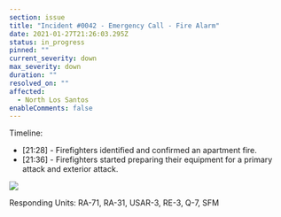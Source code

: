 ```yaml
---
section: issue
title: "Incident #0042 - Emergency Call - Fire Alarm"
date: 2021-01-27T21:26:03.295Z
status: in_progress
pinned: ""
current_severity: down
max_severity: down
duration: ""
resolved_on: ""
affected:
  - North Los Santos
enableComments: false
---
```

Timeline:

* \[21:28] - Firefighters identified and confirmed an apartment fire.
* \[21:36] - Firefighters started preparing their equipment for a primary attack and exterior attack.

![](https://i.imgur.com/rKqMYr0.png)

Responding Units: RA-71, RA-31, USAR-3, RE-3, Q-7, SFM